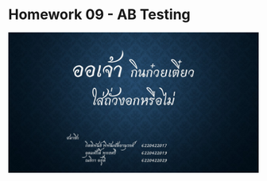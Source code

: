 # Homework 09 - AB Testing

![alt text](https://github.com/kittipanpip/BADS7105/blob/main/Homework%2009%20-%20%20AB%20Testing/Slide1.JPG)
